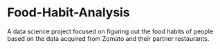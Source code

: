 # Food-Habit-Analysis
A data science project focused on figuring out the food habits of people based on the data acquired from Zomato and their partner restaurants.
